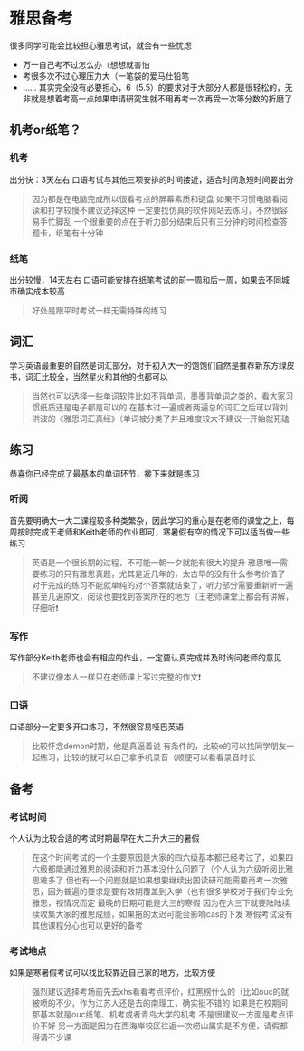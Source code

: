 # 雅思备考
很多同学可能会比较担心雅思考试，就会有一些忧虑
- 万一自己考不过怎么办（想想就害怕
- 考很多次不过心理压力大（一笔袋的爱马仕铅笔
- ......
其实完全没有必要担心，6（5.5）的要求对于大部分人都是很轻松的，无非就是想着考高一点如果申请研究生就不用再考一次再受一次等分数的折磨了
## 机考or纸笔？
### 机考
出分快：3天左右
口语考试与其他三项安排的时间接近，适合时间急短时间要出分
> 因为都是在电脑完成所以很看考点的屏幕素质和键盘
> 如果不习惯电脑看阅读和打字较慢不建议选择这种
> 一定要找仿真的软件网站去练习，不然很容易手忙脚乱
> 一个很重要的点在于听力部分结束后只有三分钟的时间检查答题卡，纸笔有十分钟
### 纸笔
出分较慢，14天左右
口语可能安排在纸笔考试的前一周和后一周，如果去不同城市确实成本较高
> 好处是跟平时考试一样无需特殊的练习
## 词汇
学习英语最重要的自然是词汇部分，对于初入大一的饱饱们自然是推荐新东方绿皮书，词汇比较全，当然星火和其他的也都可以
> 当然也可以选择一些单词软件比如不背单词，墨墨背单词之类的，看大家习惯纸质还是电子都是可以的
在基本过一遍或者两遍总的词汇之后可以背刘洪波的《雅思词汇真经》（单词被分类了并且难度较大不建议一开始就死磕
## 练习
恭喜你已经完成了最基本的单词环节，接下来就是练习
### 听阅
首先要明确大一大二课程较多种类繁杂，因此学习的重心是在老师的课堂之上，每周按时完成王老师和Keith老师的作业即可，寒暑假有空的情况下可以适当做一些练习
> 英语是一个很长期的过程，不可能一朝一夕就能有很大的提升
> 雅思唯一需要练习的只有雅思真题，尤其是近几年的，太古早的没有什么参考价值了
> 对于完成的练习不能就单纯的对个答案就结束了，听力部分需要重新听一遍甚至几遍原文，阅读也要找到答案所在的地方（王老师课堂上都会有讲解，仔细听❗
### 写作
写作部分Keith老师也会有相应的作业，一定要认真完成并及时询问老师的意见
> 不建议像本人一样只在老师课上写过完整的作文❗
### 口语
口语部分一定要多开口练习，不然很容易哑巴英语
> 比较怀念demon时期，他是真逼着说
> 有条件的，比较e的可以找同学朋友一起练习，比较i的就可以自己拿手机录音（顺便可以看看录音时长
## 备考
### 考试时间
个人认为比较合适的考试时期最早在大二升大三的暑假
> 在这个时间考试的一个主要原因是大家的四六级基本都已经考过了，如果四六级都能通过雅思的阅读和听力基本没什么问题了（个人认为六级听阅比雅思难多了
> 但也有一个问题就是如果想要继续出国读研可能需要再考一次雅思，因为普遍的要求是要有效期覆盖到入学（也有很多学校对于我们专业免雅思，视情况而定
最晚的日期可能是大三的寒假
> 因为在大三下就要陆陆续续收集大家的雅思成绩，如果拖的太迟可能会影响cas的下发
> 寒假考试没有其他课程分心也可以更好的备考
### 考试地点
如果是寒暑假考试可以找比较靠近自己家的地方，比较方便
> 强烈建议选择考场前先去xhs看看考点评价，红黑榜什么的（比如ouc的就被喷的不少，作为江苏人还是去的南理工，确实挺不错的
如果是在校期间那基本就是ouc纸笔、机考或者青岛大学的机考
> 不是很建议一方面是考点评价不好
> 另一方面是因为在西海岸校区往返一次崂山属实是不方便，请假都得请不少课
